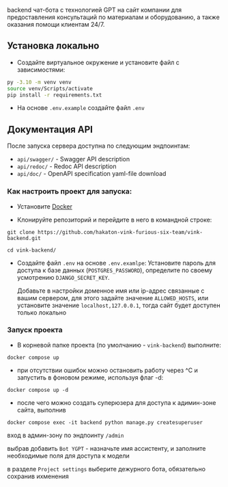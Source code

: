 backend чат-бота с технологией GPT
на сайт компании для предоставления консультаций по материалам и
оборудованию, а также оказания помощи клиентам 24/7.

## Установка локально
- Создайте виртуальное окружение и установите файл с зависимостями:
```bash
py -3.10 -m venv venv
source venv/Scripts/activate
pip install -r requirements.txt
```

- На основе `.env.example` создайте файл `.env`

## Документация API
После запуска сервера доступна по следующим эндпоинтам:
- `api/swagger/` - Swagger API description
- `api/redoc/` - Redoc API description
- `api/doc/` - OpenAPI specification yaml-file download


### Как настроить проект для запуска:

- Установите [Docker](https://docs.docker.com/engine/install/)

- Клонируйте репозиторий и перейдите в него в командной строке:
```
git clone https://github.com/hakaton-vink-furious-six-team/vink-backend.git

cd vink-backend/
```

- Создайте файл `.env` на основе `.env.examlpe`:
  Установите пароль для доступа к базе данных (`POSTGRES_PASSWORD`),
  определите по своему усмотрению `DJANGO_SECRET_KEY`.

  Добавьте в настройки доменное имя или ip-адрес связанные с вашим сервером,
  для этого задайте значение `ALLOWED_HOSTS`,
  или установите значение `localhost,127.0.0.1`, тогда сайт будет доступен только локально


### Запуск проекта

- В корневой папке проекта (по умолчанию - `vink-backend`) выполните:
```
docker compose up
```
- при отсутствии ошибок можно остановить работу через ^C и запустить в фоновом режиме,
  используя флаг -d:
```
docker compose up -d
```

- после чего можно создать суперюзера для доступа к адимин-зоне сайта, выполнив
```
docker compose exec -it backend python manage.py createsuperuser
```
вход в админ-зону по эндпоинту `/admin`

выбрав добавить `Bot YGPT` - назначьте имя ассистенту,
и заполните необходимые поля для доступа к модели

в разделе `Project settings` выберите дежурного бота, обязательно сохранив ихменения
